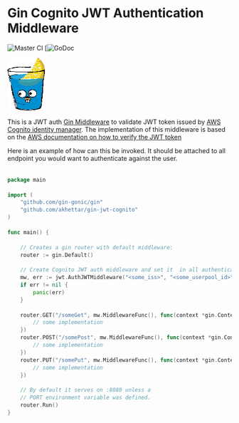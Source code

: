 # Gin Cognito JWT Authentication Middleware 
![Master CI](https://github.com/akhettar/gin-jwt-cognito/workflows/Master%20CI/badge.svg)
[![GoDoc](https://godoc.org/github.com/devopsfaith/krakend?)

![Gin](gin.png)


This is a JWT auth [Gin Middleware](https://github.com/gin-gonic/gin) to validate JWT token issued by [AWS Cognito identity manager](https://aws.amazon.com/cognito/). The implementation of this middleware is based 
on the [AWS documentation on how to verify the JWT token](https://docs.aws.amazon.com/cognito/latest/developerguide/amazon-cognito-user-pools-using-tokens-verifying-a-jwt.html)


Here is an example of how can this be invoked. It should be attached to all endpoint you would want to authenticate against the user.

```go

package main

import (
	"github.com/gin-gonic/gin"
    "github.com/akhettar/gin-jwt-cognito"
)

func main() {

	// Creates a gin router with default middleware:
	router := gin.Default()

	// Create Cognito JWT auth middleware and set it  in all authenticated endpoints
	mw, err := jwt.AuthJWTMiddleware("<some_iss>", "<some_userpool_id>", "region")
	if err != nil {
		panic(err)
	}

	router.GET("/someGet", mw.MiddlewareFunc(), func(context *gin.Context) {
		// some implementation
	})
	router.POST("/somePost", mw.MiddlewareFunc(), func(context *gin.Context) {
		// some implementation
	})
	router.PUT("/somePut", mw.MiddlewareFunc(), func(context *gin.Context) {
		// some implementation
	})

	// By default it serves on :8080 unless a
	// PORT environment variable was defined.
	router.Run()
}

```
